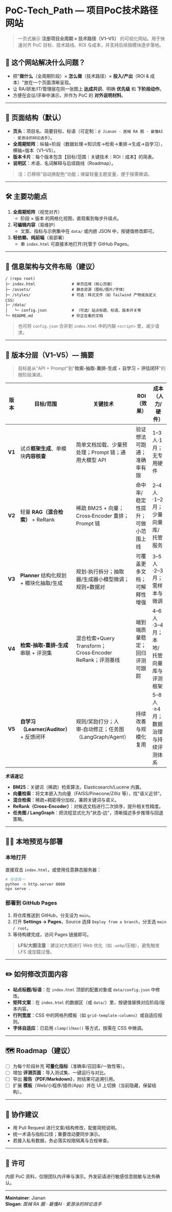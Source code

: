 # PoC‑Tech_Path — 项目PoC技术路径网站

> 一页式展示 **注册项目全周期 × 技术路径（V1–V5）** 的可视化网站。用于快速对齐 PoC 目标、技术路线、ROI 与成本，并支持后续按模块逐步落地。

## 🎯 这个网站解决什么问题？
- 把"**做什么**（全周期阶段）× **怎么做**（技术路径）× **投入/产出**（ROI & 成本）"放在一个页面清晰呈现。  
- 让 RA/研发/IT/管理层在同一张图上 **达成共识**、明确 **优先级** 和 **下阶段动作**。  
- 方便在会议/评审中演示，并作为 PoC 的 **对外说明材料**。

---

## 🧩 页面结构（默认）
- **页头**：项目名、简要目标、标语（可定制：`@ Jianan · 医械 RA 圈 · 最懂AI · 爱游泳的辩论选手`）。  
- **全周期矩阵**：纵轴=阶段（数据处理→知识库→检索→重排→生成→自学习），横轴=版本（V1–V5）。  
- **版本卡片**：每个版本包含【目标/范围｜关键技术｜ROI｜成本】的简表。  
- **说明区**：术语、名词解释与后续路线（Roadmap）。

> 注：已移除"自动换配色"功能；保留轻量主题变量，便于按需微调。

---

## 🛠️ 主要功能点
1. **全周期矩阵**（视觉对齐）  
   - 阶段 × 版本 的网格化视图，直观看到每步升级点。  
2. **可编辑内容**（易维护）  
   - 文案、指标与示例集中在 `data/` 或内嵌 JSON 中，按键值修改即可。  
3. **轻依赖、纯前端**（易部署）  
   - 单 `index.html` 可直接本地打开/托管于 GitHub Pages。  

---

## 🧱 信息架构与文件布局（建议）
```
/ (repo root)
├─ index.html                # 单页应用（核心页面）
├─ /assets/                  # 静态资源（图标/图片/字体）
├─ /styles/                  # 可选：样式文件（如 Tailwind 产物或自定义 CSS）
├─ /data/
│   └─ config.json           # （可选）站点标题、标语、版本开关等
└─ README.md                 # 你正在看的文档
```
> 也可将 `config.json` 合并到 `index.html` 中的内联 `<script>` 里，减少请求。

---

## 🧭 版本分层（V1–V5）— 摘要
> 目标是从"API + Prompt"到"**检索‑抽取‑重排‑生成** + **自学习** + **评估闭环**"的按阶段演进。

| 版本 | 目标/范围 | 关键技术 | ROI（效果） | 成本（人力/硬件） |
|---|---|---|---|---|
| **V1** | 试点**框架生成**、单模块**内容核查** | 简单文档加载、少量预处理；Prompt 链；通用大模型 API | 验证想法可跑通；准确率有限 | 1–3人·1月；无专用硬件 |
| **V2** | 轻量 **RAG（混合检索）** + ReRank | 稀疏 BM25 + 向量；Cross‑Encoder 重排；Prompt 链 | 命中率/稳定性提升；可做小范围上线 | 2–4人·1–2月；少量向量库/托管服务 |
| **V3** | **Planner** 结构化规划 + 模块化抽取/生成 | 规划‑执行拆分；抽取器/生成器小模型微调；规则+数据对 | 可覆盖更多文档；可解释性增强 | 3–5人·2–3月；需样本与微调 |
| **V4** | **检索‑抽取‑重排‑生成** 串联 + 评测集 | 混合检索+Query Transform；Cross‑Encoder ReRank；评测基线 | 端到端质量稳定；回归评测可跟踪 | 4–6人·3–4月；本地/托管向量库与评测框架 |
| **V5** | **自学习（Learner/Auditor）** + 反馈闭环 | 规则/奖励打分；人审‑自动修正；任务图（LangGraph/Agent） | 持续改善与规模化复用 | 5–8人·≥4月；数据治理与持续评测体系 |

**术语速记**  
- **BM25**：关键词（稀疏）检索算法，Elasticsearch/Lucene 内置。  
- **向量检索**：将文本嵌入为向量（FAISS/Pinecone/Zilliz 等），找"语义近邻"。  
- **混合检索**：稀疏+稠密得分加权，兼顾关键词与语义。  
- **ReRank（Cross‑Encoder）**：对候选文档进行二次排序，提升相关性精度。  
- **任务图 / LangGraph**：把流程显式化为"状态‑边"，清晰描述多步推理与回退策略。  

---

## 🧑‍💻 本地预览与部署
### 本地打开
直接双击 `index.html`，或使用任意静态服务器：
```bash
# 任选其一
python -m http.server 8080
npx serve .
```

### 部署到 GitHub Pages
1. 将仓库推送到 GitHub，分支设为 `main`。  
2. 打开 **Settings → Pages**，Source 选择 `Deploy from a branch`，分支选 `main / root`。  
3. 等待构建完成，访问 Pages 链接即可。

> **LFS/大图注意**：建议对大图进行 Web 优化（如 `.webp`/压缩），避免触发 LFS 或加载过慢。

---

## ✏️ 如何修改页面内容
- **站点标题/标语**：在 `index.html` 顶部的配置对象或 `data/config.json` 中修改。  
- **矩阵文案**：在 `index.html` 的数据区（或 `data/`）里，按键值替换对应阶段/版本内容。  
- **行列宽度**：CSS 中的网格列模板（如 `grid-template-columns`）或自适应规则。  
- **字体自适应**：已启用 `clamp()`/`max()` 等方式，按需在 CSS 中微调。

---

## 🗺️ Roadmap（建议）
- [ ] 为每个阶段补充 **可量化指标**（准确率/召回率/一致性等）。  
- [ ] 增加 **评测页面**：导入测试集、一键运行与对比。  
- [ ] 导出 **报告（PDF/Markdown）**，附结果可追溯引用。  
- [ ] 扩展 **模板**（Web/小程序/插件/App）并在 UI 上切换（当前隐藏，保留结构）。

---

## 🤝 协作建议
- 用 Pull Request 进行文案/结构修改，配套简短说明。  
- 统一术语与指标口径；重要改动要同步演示。  
- 若接入私有数据，务必落实权限隔离与合规审查。

---

## 📄 许可
内部 PoC 资料，仅限团队内评审与演示。外发前请进行敏感信息脱敏与法务确认。

---

**Maintainer**: Jianan  
**Slogan**: *医械 RA 圈 · 最懂AI · 爱游泳的辩论选手*
